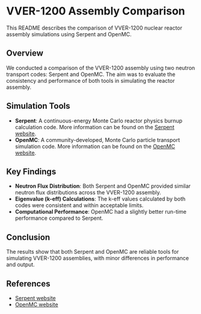 

# VVER-1200 Assembly Comparison

This README describes the comparison of VVER-1200 nuclear reactor assembly simulations using Serpent and OpenMC.

## Overview

We conducted a comparison of the VVER-1200 assembly using two neutron transport codes: Serpent and OpenMC. The aim was to evaluate the consistency and performance of both tools in simulating the reactor assembly.

## Simulation Tools

- **Serpent**: A continuous-energy Monte Carlo reactor physics burnup calculation code. More information can be found on the [Serpent website](http://serpent.vtt.fi/).
- **OpenMC**: A community-developed, Monte Carlo particle transport simulation code. More information can be found on the [OpenMC website](https://openmc.org/).

## Key Findings

- **Neutron Flux Distribution**: Both Serpent and OpenMC provided similar neutron flux distributions across the VVER-1200 assembly.
- **Eigenvalue (k-eff) Calculations**: The k-eff values calculated by both codes were consistent and within acceptable limits.
- **Computational Performance**: OpenMC had a slightly better run-time performance compared to Serpent.

## Conclusion

The results show that both Serpent and OpenMC are reliable tools for simulating VVER-1200 assemblies, with minor differences in performance and output.

## References

- [Serpent website](http://serpent.vtt.fi/)
- [OpenMC website](https://openmc.org/)
